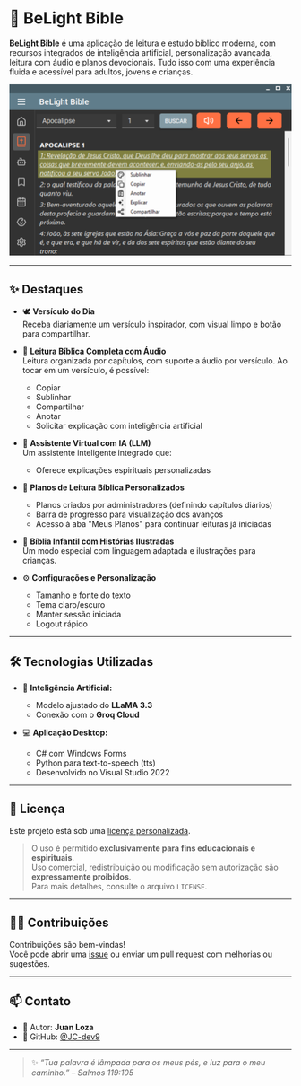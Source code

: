 # 📖 BeLight Bible

**BeLight Bible** é uma aplicação de leitura e estudo bíblico moderna, com recursos integrados de inteligência artificial, personalização avançada, leitura com áudio e planos devocionais. Tudo isso com uma experiência fluida e acessível para adultos, jovens e crianças.

![Tela Inicial](Imagens/telaInicial.png)

---

## ✨ Destaques

- 🕊️ **Versículo do Dia**  
  Receba diariamente um versículo inspirador, com visual limpo e botão para compartilhar.

- 📖 **Leitura Bíblica Completa com Áudio**  
  Leitura organizada por capítulos, com suporte a áudio por versículo. Ao tocar em um versículo, é possível:
  - Copiar
  - Sublinhar
  - Compartilhar
  - Anotar
  - Solicitar explicação com inteligência artificial

- 🤖 **Assistente Virtual com IA (LLM)**  
  Um assistente inteligente integrado que:
  - Oferece explicações espirituais personalizadas

- 📆 **Planos de Leitura Bíblica Personalizados**  
  - Planos criados por administradores (definindo capítulos diários)
  - Barra de progresso para visualização dos avanços
  - Acesso à aba "Meus Planos" para continuar leituras já iniciadas

- 👶 **Bíblia Infantil com Histórias Ilustradas**  
  Um modo especial com linguagem adaptada e ilustrações para crianças.

- ⚙️ **Configurações e Personalização**
  - Tamanho e fonte do texto
  - Tema claro/escuro
  - Manter sessão iniciada
  - Logout rápido

---

## 🛠️ Tecnologias Utilizadas

- 🧠 **Inteligência Artificial:**
  - Modelo ajustado do **LLaMA 3.3**
  - Conexão com o **Groq Cloud**  

- 💻 **Aplicação Desktop:**  
  - C# com Windows Forms
  - Python para text-to-speech (tts)
  - Desenvolvido no Visual Studio 2022

---

## 🔐 Licença

Este projeto está sob uma [licença personalizada](./LICENSE).

> O uso é permitido **exclusivamente para fins educacionais e espirituais**.  
> Uso comercial, redistribuição ou modificação sem autorização são **expressamente proibidos**.  
> Para mais detalhes, consulte o arquivo `LICENSE`.

---

## 🙋‍♂️ Contribuições

Contribuições são bem-vindas!  
Você pode abrir uma [issue](https://github.com/JC-dev9/PSI1623R_JuanLoza_2223223/issues) ou enviar um pull request com melhorias ou sugestões.

---

## 📫 Contato

- 👤 Autor: **Juan Loza**  
- 🔗 GitHub: [@JC-dev9](https://github.com/JC-dev9)

---

> ✨ *“Tua palavra é lâmpada para os meus pés, e luz para o meu caminho.” – Salmos 119:105*
